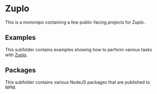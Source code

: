 # Zuplo

This is a monorepo containing a few public-facing projects for Zuplo.

## Examples

This subfolder contains examples showing how to perform various tasks with [Zuplo](https://zuplo.com).

## Packages

This subfolder contains various NodeJS packages that are published to NPM.
